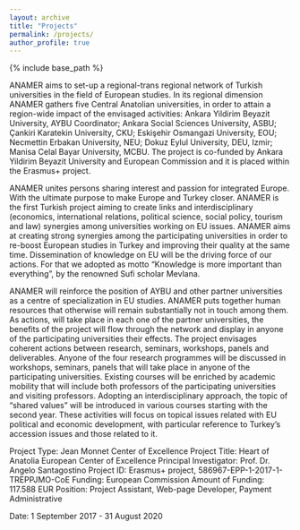 ```yaml
---
layout: archive
title: "Projects"
permalink: /projects/
author_profile: true
---
```


{% include base_path %}

ANAMER aims to set-up a regional-trans regional network of Turkish universities in the field of European studies. In its regional dimension ANAMER gathers five Central Anatolian universities, in order to attain a region-wide impact of the envisaged activities: Ankara Yildirim Beyazit University, AYBU Coordinator; Ankara Social Sciences University, ASBU; Çankiri Karatekin University, CKU; Eskişehir Osmangazi University, EOU; Necmettin Erbakan University, NEU; Dokuz Eylul University, DEU, Izmir; Manisa Celal Bayar University, MCBU. The project is co-funded by Ankara Yildirim Beyazit University and European Commission and it is placed within the Erasmus+ project.

ANAMER unites persons sharing interest and passion for integrated Europe. With the ultimate purpose to make Europe and Turkey closer. ANAMER is the first Turkish project aiming to create links and interdisciplinary (economics, international relations, political science, social policy, tourism and law) synergies among universities working on EU issues. ANAMER aims at creating strong synergies among the participating universities in order to re-boost European studies in Turkey and improving their quality at the same time. Dissemination of knowledge on EU will be the driving force of our actions. For that we adopted as motto “Knowledge is more important than everything”, by the renowned Sufi scholar Mevlana.

ANAMER will reinforce the position of AYBU and other partner universities as a centre of specialization in EU studies. ANAMER puts together human resources that otherwise will remain substantially not in touch among them. As actions, will take place in each one of the partner universities, the benefits of the project will flow through the network and display in anyone of the participating universities their effects. The project envisages coherent actions between research, seminars, workshops, panels and deliverables. Anyone of the four research programmes will be discussed in workshops, seminars, panels that will take place in anyone of the participating universities. Existing courses will be enriched by academic mobility that will include both professors of the participating universities and visiting professors. Adopting an interdisciplinary approach, the topic of “shared values” will be introduced in various courses starting with the second year. These activities will focus on topical issues related with EU political and economic development, with particular reference to Turkey’s accession issues and those related to it.

Project Type: Jean Monnet Center of Excellence
Project Title: Heart of Anatolia European Center of Excellence
Principal Investigator: Prof. Dr. Angelo Santagostino
Project ID: Erasmus+ project, 586967-EPP-1-2017-1-TREPPJMO-CoE
Funding: European Commission
Amount of Funding: 117.588 EUR
Position: Project Assistant, Web-page Developer, Payment Administrative

Date: 1 September 2017 - 31 August 2020
